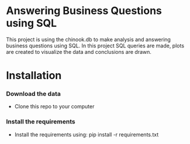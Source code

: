 # Answering Business Questions using SQL

This project is using the chinook.db to make analysis and answering business questions using SQL.
In this project SQL queries are made, plots are created to visualize the data and conclusions are drawn.

# Installation

### Download the data
- Clone this repo to your computer
	 
### Install the requirements
- Install the requirements using: pip install -r requirements.txt